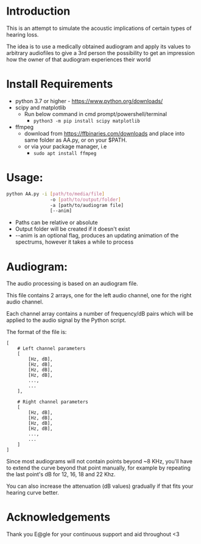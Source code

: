 # Introduction
This is an attempt to simulate the acoustic implications of 
certain types of hearing loss.

The idea is to use a medically obtained audiogram and apply 
its values to arbitrary audiofiles to give a 3rd person the
possibility to get an impression how the owner of that 
audiogram experiences their world

# Install Requirements
- python 3.7 or higher
        - https://www.python.org/downloads/
- scipy and matplotlib 
    - Run below command in cmd prompt/powershell/terminal
        - ```python3 -m pip install scipy matplotlib```
- ffmpeg
    - download from https://ffbinaries.com/downloads and 
      place into same folder as AA.py, or on your $PATH.
    - or via your package manager, i.e
        - ```sudo apt install ffmpeg```

# Usage:
```bash
python AA.py -i [path/to/media/file] 
                -o [path/to/output/folder] 
                -a [path/to/audiogram file] 
                [--anim] 
```

- Paths can be relative or absolute
- Output folder will be created if it doesn't exist
- --anim is an optional flag, produces an updating animation 
  of the spectrums, however it takes a while to process


# Audiogram:
The audio processing is based on an audiogram file.

This file contains 2 arrays, one for the left audio channel,
one for the right audio channel. 

Each channel array contains
a number of frequency/dB pairs which will be applied to
the audio signal by the Python script.

The format of the file is:

``` 
[
    # Left channel parameters
    [
        [Hz, dB],
        [Hz, dB],
        [Hz, dB],
        [Hz, dB],
        ...,
        ...
    ],

    # Right channel parameters
    [
        [Hz, dB],
        [Hz, dB],
        [Hz, dB],
        [Hz, dB],
        ...,
        ...
    ]
]
```

Since most audiograms will not contain points beyond ~8 KHz,
you'll have to extend the curve beyond that point manually,
for example by repeating the last point's dB for 12, 16, 18
and 22 Khz.

You can also increase the attenuation (dB values)
gradually if that fits your hearing curve better.

# Acknowledgements
Thank you E@gle for your continuous support and aid throughout
<3

